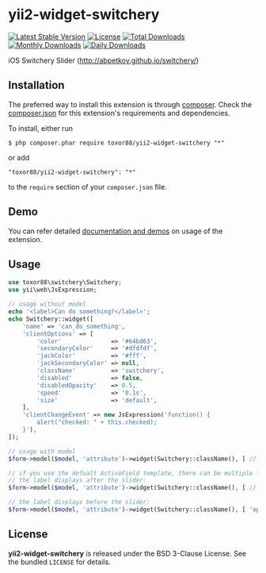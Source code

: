 yii2-widget-switchery
======================

[![Latest Stable Version](https://poser.pugx.org/toxor88/yii2-widget-switchery/v/stable)](https://packagist.org/packages/toxor88/yii2-widget-switchery)
[![License](https://poser.pugx.org/toxor88/yii2-widget-switchery/license)](https://packagist.org/packages/toxor88/yii2-widget-switchery)
[![Total Downloads](https://poser.pugx.org/toxor88/yii2-widget-switchery/downloads)](https://packagist.org/packages/toxor88/yii2-widget-switchery)
[![Monthly Downloads](https://poser.pugx.org/toxor88/yii2-widget-switchery/d/monthly)](https://packagist.org/packages/toxor88/yii2-widget-switchery)
[![Daily Downloads](https://poser.pugx.org/toxor88/yii2-widget-switchery/d/daily)](https://packagist.org/packages/toxor88/yii2-widget-switchery)

iOS Switchery Slider (http://abpetkov.github.io/switchery/)

## Installation

The preferred way to install this extension is through [composer](http://getcomposer.org/download/). Check the [composer.json](https://github.com/toxor88/yii2-widget-switchery/blob/master/composer.json) for this extension's requirements and dependencies.

To install, either run

```
$ php composer.phar require toxor88/yii2-widget-switchery "*"
```

or add

```
"toxor88/yii2-widget-switchery": "*"
```

to the ```require``` section of your `composer.json` file.

## Demo

You can refer detailed [documentation and demos](http://abpetkov.github.io/switchery/) on usage of the extension.

## Usage

```php
use toxor88\switchery\Switchery;
use yii\web\JsExpression;

// usage without model
echo '<label>Can do something?</label>';
echo Switchery::widget([
	'name' => 'can_do_something', 
	'clientOptions' => [
		'color'              => '#64bd63',
		'secondaryColor'     => '#dfdfdf',
        'jackColor'          => '#fff',
        'jackSecondaryColor' => null,
        'className'          => 'switchery',
        'disabled'           => false,
        'disabledOpacity'    => 0.5,
        'speed'              => '0.1s',
        'size'               => 'default',
	],
    'clientChangeEvent' => new JsExpression('function() {
        alert("checked: " + this.checked);
    }'),
]);

// usage with model
$form->model($model, 'attribute')->widget(Switchery::className(), [ // widget options... ]);

// if you use the defualt ActiveField template, there can be multiple labels. To avoid it use:
// the label displays after the slider:
$form->model($model, 'attribute')->widget(Switchery::className(), [ // widget options... ])->label(false);

// the label displays before the slider:
$form->model($model, 'attribute')->widget(Switchery::className(), [ 'options' => 'label' => null ])->label('label text or inherited from model');
```

## License

**yii2-widget-switchery** is released under the BSD 3-Clause License. See the bundled `LICENSE` for details.
